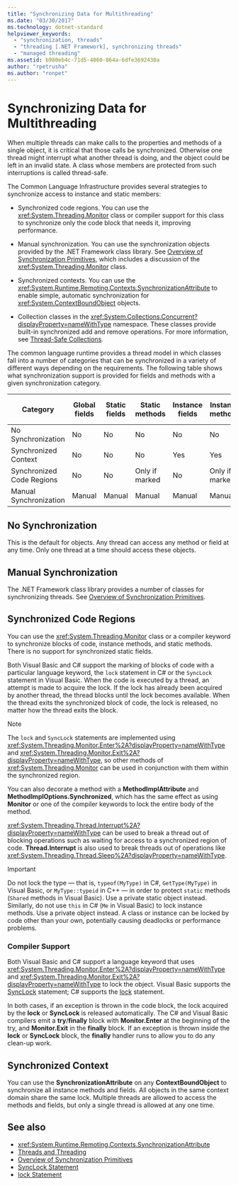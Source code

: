 ```yaml
---
title: "Synchronizing Data for Multithreading"
ms.date: "03/30/2017"
ms.technology: dotnet-standard
helpviewer_keywords: 
  - "synchronization, threads"
  - "threading [.NET Framework], synchronizing threads"
  - "managed threading"
ms.assetid: b980eb4c-71d5-4860-864a-6dfe3692430a
author: "rpetrusha"
ms.author: "ronpet"
---
```

# Synchronizing Data for Multithreading
When multiple threads can make calls to the properties and methods of a single object, it is critical that those calls be synchronized. Otherwise one thread might interrupt what another thread is doing, and the object could be left in an invalid state. A class whose members are protected from such interruptions is called thread-safe.  
  
 The Common Language Infrastructure provides several strategies to synchronize access to instance and static members:  
  
- Synchronized code regions. You can use the <xref:System.Threading.Monitor> class or compiler support for this class to synchronize only the code block that needs it, improving performance.  
  
- Manual synchronization. You can use the synchronization objects provided by the .NET Framework class library. See [Overview of Synchronization Primitives](../../../docs/standard/threading/overview-of-synchronization-primitives.md), which includes a discussion of the <xref:System.Threading.Monitor> class.  
  
- Synchronized contexts. You can use the <xref:System.Runtime.Remoting.Contexts.SynchronizationAttribute> to enable simple, automatic synchronization for <xref:System.ContextBoundObject> objects.  
  
- Collection classes in the <xref:System.Collections.Concurrent?displayProperty=nameWithType> namespace. These classes provide built-in synchronized add and remove operations. For more information, see [Thread-Safe Collections](../../../docs/standard/collections/thread-safe/index.md).  
  
 The common language runtime provides a thread model in which classes fall into a number of categories that can be synchronized in a variety of different ways depending on the requirements. The following table shows what synchronization support is provided for fields and methods with a given synchronization category.  
  
|Category|Global fields|Static fields|Static methods|Instance fields|Instance methods|Specific code blocks|  
|--------------|-------------------|-------------------|--------------------|---------------------|----------------------|--------------------------|  
|No Synchronization|No|No|No|No|No|No|  
|Synchronized Context|No|No|No|Yes|Yes|No|  
|Synchronized Code Regions|No|No|Only if marked|No|Only if marked|Only if marked|  
|Manual Synchronization|Manual|Manual|Manual|Manual|Manual|Manual|  
  
## No Synchronization  
 This is the default for objects. Any thread can access any method or field at any time. Only one thread at a time should access these objects.  
  
## Manual Synchronization  
 The .NET Framework class library provides a number of classes for synchronizing threads. See [Overview of Synchronization Primitives](../../../docs/standard/threading/overview-of-synchronization-primitives.md).  
  
## Synchronized Code Regions  
 You can use the <xref:System.Threading.Monitor> class or a compiler keyword to synchronize blocks of code, instance methods, and static methods. There is no support for synchronized static fields.  
  
 Both Visual Basic and C# support the marking of blocks of code with a particular language keyword, the `lock` statement in C# or the `SyncLock` statement in Visual Basic. When the code is executed by a thread, an attempt is made to acquire the lock. If the lock has already been acquired by another thread, the thread blocks until the lock becomes available. When the thread exits the synchronized block of code, the lock is released, no matter how the thread exits the block.  
  
> [!NOTE]
>  The `lock` and `SyncLock` statements are implemented using <xref:System.Threading.Monitor.Enter%2A?displayProperty=nameWithType> and <xref:System.Threading.Monitor.Exit%2A?displayProperty=nameWithType>, so other methods of <xref:System.Threading.Monitor> can be used in conjunction with them within the synchronized region.  
  
 You can also decorate a method with a **MethodImplAttribute** and **MethodImplOptions.Synchronized**, which has the same effect as using **Monitor** or one of the compiler keywords to lock the entire body of the method.  
  
 <xref:System.Threading.Thread.Interrupt%2A?displayProperty=nameWithType> can be used to break a thread out of blocking operations such as waiting for access to a synchronized region of code. **Thread.Interrupt** is also used to break threads out of operations like <xref:System.Threading.Thread.Sleep%2A?displayProperty=nameWithType>.  
  
> [!IMPORTANT]
>  Do not lock the type — that is, `typeof(MyType)` in C#, `GetType(MyType)` in Visual Basic, or `MyType::typeid` in C++ — in order to protect `static` methods (`Shared` methods in Visual Basic). Use a private static object instead. Similarly, do not use `this` in C# (`Me` in Visual Basic) to lock instance methods. Use a private object instead. A class or instance can be locked by code other than your own, potentially causing deadlocks or performance problems.  
  
### Compiler Support  
 Both Visual Basic and C# support a language keyword that uses <xref:System.Threading.Monitor.Enter%2A?displayProperty=nameWithType> and <xref:System.Threading.Monitor.Exit%2A?displayProperty=nameWithType> to lock the object. Visual Basic supports the [SyncLock](~/docs/visual-basic/language-reference/statements/synclock-statement.md) statement; C# supports the [lock](~/docs/csharp/language-reference/keywords/lock-statement.md) statement.  
  
 In both cases, if an exception is thrown in the code block, the lock acquired by the **lock** or **SyncLock** is released automatically. The C# and Visual Basic compilers emit a **try**/**finally** block with **Monitor.Enter** at the beginning of the try, and **Monitor.Exit** in the **finally** block. If an exception is thrown inside the **lock** or **SyncLock** block, the **finally** handler runs to allow you to do any clean-up work.  
  
## Synchronized Context  
 You can use the **SynchronizationAttribute** on any **ContextBoundObject** to synchronize all instance methods and fields. All objects in the same context domain share the same lock. Multiple threads are allowed to access the methods and fields, but only a single thread is allowed at any one time.  
  
## See also

- <xref:System.Runtime.Remoting.Contexts.SynchronizationAttribute>
- [Threads and Threading](../../../docs/standard/threading/threads-and-threading.md)
- [Overview of Synchronization Primitives](../../../docs/standard/threading/overview-of-synchronization-primitives.md)
- [SyncLock Statement](~/docs/visual-basic/language-reference/statements/synclock-statement.md)
- [lock Statement](~/docs/csharp/language-reference/keywords/lock-statement.md)
